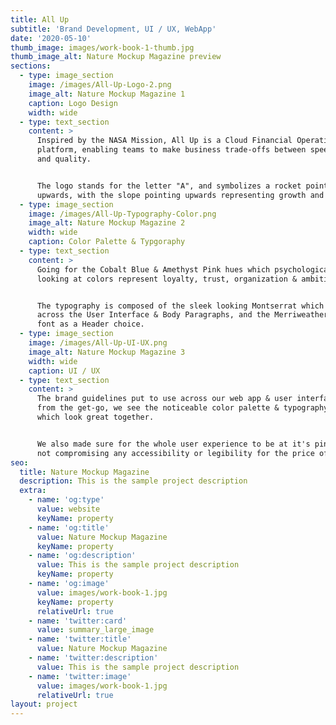 ```yaml
---
title: All Up
subtitle: 'Brand Development, UI / UX, WebApp'
date: '2020-05-10'
thumb_image: images/work-book-1-thumb.jpg
thumb_image_alt: Nature Mockup Magazine preview
sections:
  - type: image_section
    image: /images/All-Up-Logo-2.png
    image_alt: Nature Mockup Magazine 1
    caption: Logo Design
    width: wide
  - type: text_section
    content: >
      Inspired by the NASA Mission, All Up is a Cloud Financial Operations
      platform, enabling teams to make business trade-offs between speed, cost
      and quality. 


      The logo stands for the letter "A", and symbolizes a rocket pointing
      upwards, with the slope pointing upwards representing growth and motion.
  - type: image_section
    image: /images/All-Up-Typography-Color.png
    image_alt: Nature Mockup Magazine 2
    width: wide
    caption: Color Palette & Typgoraphy
  - type: text_section
    content: >
      Going for the Cobalt Blue & Amethyst Pink hues which psychologically
      looking at colors represent loyalty, trust, organization & ambition.


      The typography is composed of the sleek looking Montserrat which we use
      across the User Interface & Body Paragraphs, and the Merriweather serif
      font as a Header choice.  
  - type: image_section
    image: /images/All-Up-UI-UX.png
    image_alt: Nature Mockup Magazine 3
    width: wide
    caption: UI / UX
  - type: text_section
    content: >
      The brand guidelines put to use across our web app & user interface. Right
      from the get-go, we see the noticeable color palette & typography choices
      which look great together.


      We also made sure for the whole user experience to be at it's pinnacle -
      not compromising any accessibility or legibility for the price of looks. 
seo:
  title: Nature Mockup Magazine
  description: This is the sample project description
  extra:
    - name: 'og:type'
      value: website
      keyName: property
    - name: 'og:title'
      value: Nature Mockup Magazine
      keyName: property
    - name: 'og:description'
      value: This is the sample project description
      keyName: property
    - name: 'og:image'
      value: images/work-book-1.jpg
      keyName: property
      relativeUrl: true
    - name: 'twitter:card'
      value: summary_large_image
    - name: 'twitter:title'
      value: Nature Mockup Magazine
    - name: 'twitter:description'
      value: This is the sample project description
    - name: 'twitter:image'
      value: images/work-book-1.jpg
      relativeUrl: true
layout: project
---
```

